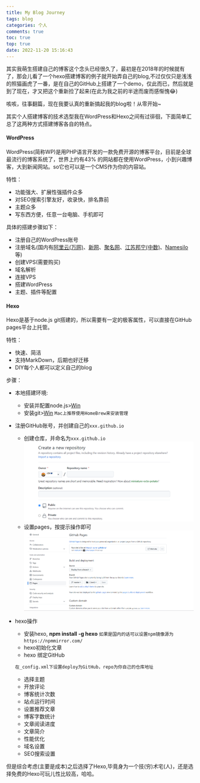 ```yaml
---
title: My Blog Journey
tags: blog
categories: 个人
comments: true
toc: true
top: true
date: 2022-11-20 15:16:43
---
```



其实我萌生搭建自己的博客这个念头已经很久了，最初是在2018年的时候就有了，那会儿看了一个hexo搭建博客的例子就开始弄自己的blog,不过仅仅只是浅浅的照猫画虎了一番，是在自己的GitHub上搭建了一个demo，仅此而已，然后就是到了现在，才又把这个重新捡了起来(在此为我之前的半途而废而感惭愧:joy:)

咳咳，往事翻篇，现在我要认真的重新搞起我的blog啦！从零开始~

其实个人搭建博客的技术选型我在WordPress和Hexo之间有过徘徊，下面简单汇总了这两种方式搭建博客各自的特点。

#### WordPress

WordPress(简称WP)是用PHP语言开发的一款免费开源的博客平台，目前是全球最流行的博客系统了，世界上约有43% 的网站都在使用WordPress，小到兴趣博客，大到新闻网站。so它也可以是一个CMS作为你的内容站。

特性：
- 功能强大、扩展性强插件众多
- 对SEO搜索引擎友好，收录快，排名靠前
- 主题众多
- 写东西方便，任意一台电脑、手机即可

具体的搭建步骤如下：
- 注册自己的WordPress账号
- 注册域名(国内有[阿里云(万网)](https://wanwang.aliyun.com/domain)、[新网](https://www.xinnet.com/)、[聚名网](https://www.juming.com/)、[江苏邦宁(中数)](https://www.com.top/)、[Namesilo](https://www.namesilo.com/?rid=d27fa32do)等)
- 创建VPS(需要购买)
- 域名解析
- 连接VPS
- 搭建WordPress
- 主题、插件等配置

#### Hexo
Hexo是基于node.js git搭建的，所以需要有一定的极客属性，可以直接在GitHub pages平台上托管。

特性：
- 快速、简洁
- 支持MarkDown，后期也好迁移
- DIY每个人都可以定义自己的blog

步骤：
- 本地搭建环境:
    - 安装并配置node.js>[Win](https://zhuanlan.zhihu.com/p/506609305)
    - 安装git>[Win](https://cloud.tencent.com/developer/article/2134190)
    `Mac上推荐使用HomeBrew来安装管理`

- 注册GitHub账号，并创建自己的`xxx.github.io`
    - 创建仓库，并命名为`xxx.github.io` 
    ![github](../img/myBlogJourney/github_create_repository.png)
    - 设置pages，按提示操作即可
    ![pages](../img/myBlogJourney/github_pages.png)
- hexo操作
    - 安装hexo, **npm install -g hexo** `如果是国内的话可以设置npm镜像源为https://npmmirror.com/`
    - hexo初始化文章
    - hexo 绑定GitHub
    ``` txt
    在_config.xml下设置deploy为GitHub，repo为你自己的仓库地址
    ```
    - 选择主题
    - 开放评论
    - 博客统计次数
    - 站点运行时间
    - 设置推荐文章
    - 博客字数统计
    - 文章阅读进度
    - 文章简介
    - 性能优化
    - 域名设置
    - SEO搜索设置
    

但是综合考虑(主要是成本)之后选择了Hexo,毕竟身为一个技(穷)术宅(人)，还是选择免费的Hexo可玩儿性比较高，哈哈。


